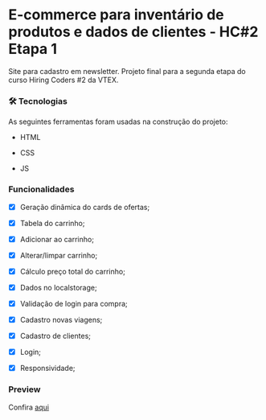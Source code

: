 # E-commerce para inventário de produtos e dados de clientes - HC#2 Etapa 1

Site para cadastro em newsletter. Projeto final para a segunda etapa do curso Hiring Coders #2 da VTEX.

### 🛠 Tecnologias

As seguintes ferramentas foram usadas na construção do projeto:

- HTML

- CSS

- JS

### Funcionalidades

- [x] Geração dinâmica do cards de ofertas;

- [x] Tabela do carrinho;

- [x] Adicionar ao carrinho;

- [x] Alterar/limpar carrinho;

- [x] Cálculo preço total do carrinho;

- [x] Dados no localstorage;

- [x] Validação de login para compra;

- [x] Cadastro novas viagens;

- [x] Cadastro de clientes;

- [x] Login;

- [x] Responsividade;

### Preview

Confira [aqui](https://vhc-hc2-ecommerce-inventory.netlify.app/) 
